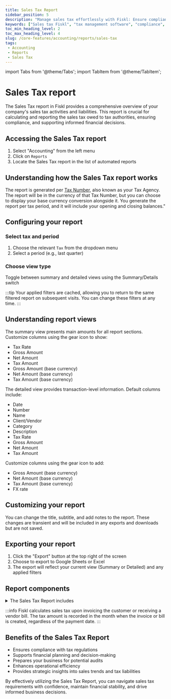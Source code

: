 ```yaml
---
title: Sales Tax Report
sidebar_position: 5
description: "Manage sales tax effortlessly with Fiskl: Ensure compliance, accuracy in tax filings, and streamline your financial reporting."
keywords: ["Sales tax Fiskl", "tax management software", "compliance", "tax reporting"]
toc_min_heading_level: 2
toc_max_heading_level: 4
slug: /core-features/accounting/reports/sales-tax
tags:
 - Accounting
 - Reports
 - Sales Tax
---
```


import Tabs from '@theme/Tabs';
import TabItem from '@theme/TabItem';

# Sales Tax report

The Sales Tax report in Fiskl provides a comprehensive overview of your company's sales tax activities and liabilities. This report is crucial for calculating and reporting the sales tax owed to tax authorities, ensuring compliance, and supporting informed financial decisions.

## Accessing the Sales Tax report

1. Select "Accounting" from the left menu
2. Click on `Reports`
3. Locate the Sales Tax report in the list of automated reports

## Understanding how the Sales Tax report works

The report is generated per [Tax Number](/docs/settings/tax-settings#3-tax-idvat-numbers), also known as your Tax Agency. The report will be in the currency of that Tax Number, but you can choose to display your base currency conversion alongside it. You generate the report per tax period, and it will include your opening and closing balances."

## Configuring your report

### Select tax and period

1. Choose the relevant `Tax` from the dropdown menu
2. Select a period (e.g., last quarter)

### Choose view type

Toggle between summary and detailed views using the Summary/Details switch

:::tip
Your applied filters are cached, allowing you to return to the same filtered report on subsequent visits. You can change these filters at any time.
:::

## Understanding report views

<Tabs>

   <TabItem value="summaryView" label="Summary View" default>

   The summary view presents main amounts for all report sections. Customize columns using the gear icon to show:

   - Tax Rate
   - Gross Amount
   - Net Amount
   - Tax Amount
   - Gross Amount (base currency)
   - Net Amount (base currency)
   - Tax Amount (base currency)

   </TabItem>

   <TabItem value="detailedView" label="Detailed View" default>
   The detailed view provides transaction-level information. Default columns include:

   - Date
   - Number
   - Name
   - Client/Vendor
   - Category
   - Description
   - Tax Rate
   - Gross Amount
   - Net Amount
   - Tax Amount

   </TabItem>

   <TabItem value="customColumns" label="Custom Columns" default>

   Customize columns using the gear icon to add:

   - Gross Amount (base currency)
   - Net Amount (base currency)
   - Tax Amount (base currency)
   - FX rate

   </TabItem>

</Tabs>

## Customizing your report

You can change the title, subtitle, and add notes to the report. These changes are transient and will be included in any exports and downloads but are not saved.

## Exporting your report

1. Click the "Export" button at the top right of the screen
1. Choose to export to Google Sheets or Excel
1. The export will reflect your current view (Summary or Detailed) and any applied filters

## Report components

<details>

   <summary>The Sales Tax Report includes</summary>

- Opening and Closing balances for the selected period
- Sales: All sales transactions with an assigned client
- Purchases: All purchase transactions with an assigned vendor
- Other: Manual transactions associated with this sales tax account
- Total Tax: Sum of Sales, Purchases, and Other
- Payments: Tax payments categorized with this sales tax account

</details>

:::info
Fiskl calculates sales tax upon invoicing the customer or receiving a vendor bill. The tax amount is recorded in the month when the invoice or bill is created, regardless of the payment date.
:::

## Benefits of the Sales Tax Report

- Ensures compliance with tax regulations
- Supports financial planning and decision-making
- Prepares your business for potential audits
- Enhances operational efficiency
- Provides strategic insights into sales trends and tax liabilities

By effectively utilizing the Sales Tax Report, you can navigate sales tax requirements with confidence, maintain financial stability, and drive informed business decisions.
